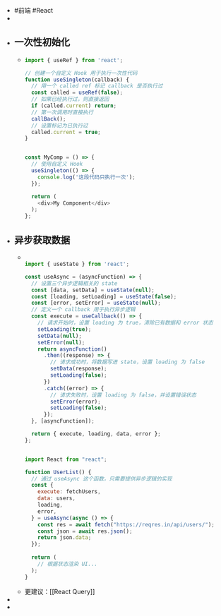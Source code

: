 - #前端 #React
-
- ## 一次性初始化
	- ```js
	  import { useRef } from 'react';
	  
	  // 创建一个自定义 Hook 用于执行一次性代码
	  function useSingleton(callback) {
	    // 用一个 called ref 标记 callback 是否执行过
	    const called = useRef(false);
	    // 如果已经执行过，则直接返回
	    if (called.current) return;
	    // 第一次调用时直接执行
	    callBack();
	    // 设置标记为已执行过
	    called.current = true;
	  }
	  
	  
	  const MyComp = () => {
	    // 使用自定义 Hook
	    useSingleton(() => {
	      console.log('这段代码只执行一次');
	    });
	  
	    return (
	      <div>My Component</div>
	    );
	  };
	  ```
- ## 异步获取数据
	- ```js
	  
	  import { useState } from 'react';
	  
	  const useAsync = (asyncFunction) => {
	    // 设置三个异步逻辑相关的 state
	    const [data, setData] = useState(null);
	    const [loading, setLoading] = useState(false);
	    const [error, setError] = useState(null);
	    // 定义一个 callback 用于执行异步逻辑
	    const execute = useCallback(() => {
	      // 请求开始时，设置 loading 为 true，清除已有数据和 error 状态
	      setLoading(true);
	      setData(null);
	      setError(null);
	      return asyncFunction()
	        .then((response) => {
	          // 请求成功时，将数据写进 state，设置 loading 为 false
	          setData(response);
	          setLoading(false);
	        })
	        .catch((error) => {
	          // 请求失败时，设置 loading 为 false，并设置错误状态
	          setError(error);
	          setLoading(false);
	        });
	    }, [asyncFunction]);
	  
	    return { execute, loading, data, error };
	  };
	  
	  
	  import React from "react";
	  
	  function UserList() {
	    // 通过 useAsync 这个函数，只需要提供异步逻辑的实现
	    const {
	      execute: fetchUsers,
	      data: users,
	      loading,
	      error,
	    } = useAsync(async () => {
	      const res = await fetch("https://reqres.in/api/users/");
	      const json = await res.json();
	      return json.data;
	    });
	    
	    return (
	      // 根据状态渲染 UI...
	    );
	  }
	  ```
	- 更建议：[[React Query]]
-
-
